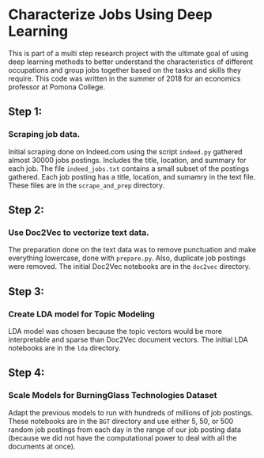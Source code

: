 # Characterize Jobs Using Deep Learning

This is part of a multi step research project with the ultimate goal of using deep learning methods to better understand the characteristics of different occupations and group jobs together based on the tasks and skills they require. This code was written in the summer of 2018 for an economics professor at Pomona College.

## Step 1:
   ### Scraping job data.

Initial scraping done on Indeed.com using the script `indeed.py` gathered almost 30000 jobs postings. Includes the title, location, and summary for each job. The file `indeed_jobs.txt` contains a small subset of the postings gathered. Each job posting has a title, location, and sumamry in the text file. These files are in the `scrape_and_prep` directory.


## Step 2:
   ### Use Doc2Vec to vectorize text data. 
   
The preparation done on the text data was to remove punctuation and make everything lowercase, done with `prepare.py`. Also, duplicate job postings were removed. The initial Doc2Vec notebooks are in the `doc2vec` directory. 


## Step 3: 
   ### Create LDA model for Topic Modeling 
  
LDA model was chosen because the topic vectors would be more interpretable and sparse than Doc2Vec document vectors. The initial LDA notebooks are in the `lda` directory.

## Step 4:
   ### Scale Models for BurningGlass Technologies Dataset

Adapt the previous models to run with hundreds of millions of job postings. These notebooks are in the `BGT` directory and use either 5, 50, or 500 random job postings from each day in the range of our job posting data (because we did not have the computational power to deal with all the documents at once). 
